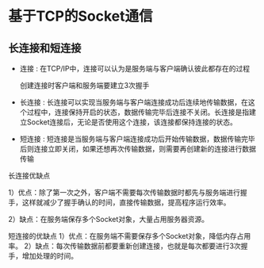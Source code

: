 # 基于TCP的Socket通信

## 长连接和短连接

* 连接 : 	在TCP/IP中，连接可以认为是服务端与客户端确认彼此都存在的过程

    创建连接时客户端和服务端要建立3次握手

* 长连接 : 长连接可以实现当服务端与客户端连接成功后连续地传输数据，在这个过程中，连接保持开启的状态，数据传输完毕后连接不关闭。长连接是指建立Socket连接后，无论是否使用这个连接，该连接都保持连接的状态。

* 短连接 : 短连接是当服务端与客户端连接成功后开始传输数据，数据传输完毕后则连接立即关闭，如果还想再次传输数据，则需要再创建新的连接进行数据传输

长连接优缺点

1）优点：除了第一次之外，客户端不需要每次传输数据时都先与服务端进行握手，这样就减少了握手确认的时间，直接传输数据，提高程序运行效率。

2）缺点：在服务端保存多个Socket对象，大量占用服务器资源。

短连接的优缺点
1）优点：在服务端不需要保存多个Socket对象，降低内存占用率。
2）缺点：每次传输数据前都要重新创建连接，也就是每次都要进行3次握手，增加处理的时间。